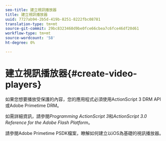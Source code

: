 ```yaml
---
seo-title: 建立視訊播放器
title: 建立視訊播放器
uuid: 7727ab94-2b5d-419b-8251-8222fbc08781
translation-type: tm+mt
source-git-commit: 29bc8323460d9be0fce66cbea7c6fce46df20d61
workflow-type: tm+mt
source-wordcount: '58'
ht-degree: 0%

---
```



# 建立視訊播放器{#create-video-players}

如果您想要播放受保護的內容，您的應用程式必須使用ActionScript 3 DRM API或Adobe Primetime DRM。

如需詳細資訊，請參閱&#x200B;*Programming ActionScript 3*&#x200B;和&#x200B;*ActionScript 3.0 Reference for the Adobe Flash Platform*。

請參閱Adobe Primetime PSDK檔案，瞭解如何建立以iOS為基礎的視訊播放器。
